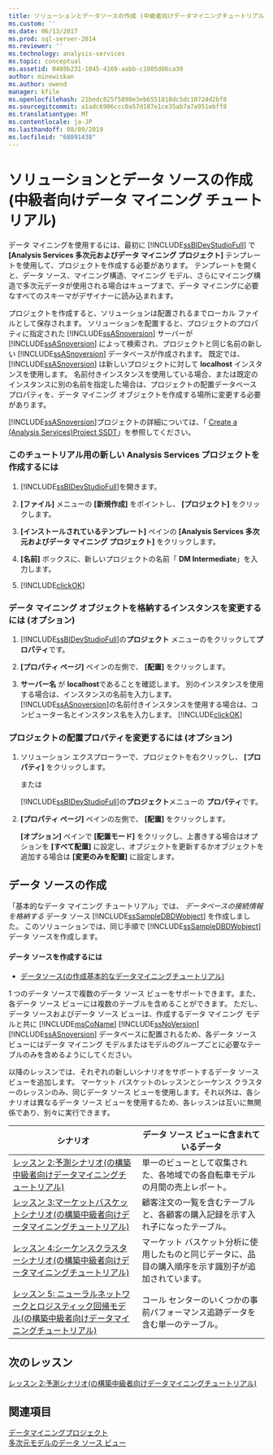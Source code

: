 ```yaml
---
title: ソリューションとデータソースの作成 (中級者向けデータマイニングチュートリアル) |Microsoft Docs
ms.custom: ''
ms.date: 06/13/2017
ms.prod: sql-server-2014
ms.reviewer: ''
ms.technology: analysis-services
ms.topic: conceptual
ms.assetid: 0488b231-1045-4169-aabb-c1005d86ca30
author: minewiskan
ms.author: owend
manager: kfile
ms.openlocfilehash: 21bedc825f5890e3eb6551818dc5dc10724d2bf8
ms.sourcegitcommit: a1adc6906ccc0a57d187e1ce35ab7a7a951ebff8
ms.translationtype: MT
ms.contentlocale: ja-JP
ms.lasthandoff: 08/09/2019
ms.locfileid: "68891438"
---
```

# <a name="creating-a-solution-and-data-source-intermediate-data-mining-tutorial"></a>ソリューションとデータ ソースの作成 (中級者向けデータ マイニング チュートリアル)
  データ マイニングを使用するには、最初に [!INCLUDE[ssBIDevStudioFull](../includes/ssbidevstudiofull-md.md)] で **[Analysis Services 多次元およびデータ マイニング プロジェクト]** テンプレートを使用して、プロジェクトを作成する必要があります。 テンプレートを開くと、データ ソース、マイニング構造、マイニング モデル、さらにマイニング構造で多次元データが使用される場合はキューブまで、データ マイニングに必要なすべてのスキーマがデザイナーに読み込まれます。  
  
 プロジェクトを作成すると、ソリューションは配置されるまでローカル ファイルとして保存されます。 ソリューションを配置すると、プロジェクトのプロパティに指定された [!INCLUDE[ssASnoversion](../includes/ssasnoversion-md.md)] サーバーが [!INCLUDE[ssASnoversion](../includes/ssasnoversion-md.md)] によって検索され、プロジェクトと同じ名前の新しい [!INCLUDE[ssASnoversion](../includes/ssasnoversion-md.md)] データベースが作成されます。 既定では、 [!INCLUDE[ssASnoversion](../includes/ssasnoversion-md.md)] は新しいプロジェクトに対して **localhost** インスタンスを使用します。 名前付きインスタンスを使用している場合、または既定のインスタンスに別の名前を指定した場合は、プロジェクトの配置データベース プロパティを、データ マイニング オブジェクトを作成する場所に変更する必要があります。  
  
 [!INCLUDE[ssASnoversion](../includes/ssasnoversion-md.md)]プロジェクトの詳細については、「 [Create a &#40;Analysis Services&#41;Project SSDT](https://docs.microsoft.com/analysis-services/multidimensional-models/create-an-analysis-services-project-ssdt)」を参照してください。  
  
### <a name="to-create-a-new-analysis-services-project-for-this-tutorial"></a>このチュートリアル用の新しい Analysis Services プロジェクトを作成するには  
  
1.  [!INCLUDE[ssBIDevStudioFull](../includes/ssbidevstudiofull-md.md)]を開きます。  
  
2.  **[ファイル]** メニューの **[新規作成]** をポイントし、 **[プロジェクト]** をクリックします。  
  
3.  **[インストールされているテンプレート]** ペインの **[Analysis Services 多次元およびデータ マイニング プロジェクト]** をクリックします。  
  
4.  **[名前]** ボックスに、新しいプロジェクトの名前「 **DM Intermediate**」を入力します。  
  
5.  [!INCLUDE[clickOK](../includes/clickok-md.md)]  
  
### <a name="to-change-the-instance-where-data-mining-objects-are-stored-optional"></a>データ マイニング オブジェクトを格納するインスタンスを変更するには (オプション)  
  
1.  [!INCLUDE[ssBIDevStudioFull](../includes/ssbidevstudiofull-md.md)]の**プロジェクト** メニューのをクリックして**プロパティ**です。  
  
2.  **[プロパティ ページ]** ペインの左側で、 **[配置]** をクリックします。  
  
3.  **サーバー名** が **localhost**であることを確認します。 別のインスタンスを使用する場合は、インスタンスの名前を入力します。 [!INCLUDE[ssASnoversion](../includes/ssasnoversion-md.md)]の名前付きインスタンスを使用する場合は、コンピューター名とインスタンス名を入力します。 [!INCLUDE[clickOK](../includes/clickok-md.md)]  
  
### <a name="to-change-the-deployment-properties-for-a-project-optional"></a>プロジェクトの配置プロパティを変更するには (オプション)  
  
1.  ソリューション エクスプローラーで、プロジェクトを右クリックし、 **[プロパティ]** をクリックします。  
  
     または  
  
     [!INCLUDE[ssBIDevStudioFull](../includes/ssbidevstudiofull-md.md)]の**プロジェクト**メニューの **プロパティ**です。  
  
2.  **[プロパティ ページ]** ペインの左側で、 **[配置]** をクリックします。  
  
     **[オプション]** ペインで **[配置モード]** をクリックし、上書きする場合はオプションを **[すべて配置]** に設定し、オブジェクトを更新するかオブジェクトを追加する場合は **[変更のみを配置]** に設定します。  
  
## <a name="creating-a-data-source"></a>データ ソースの作成  
 「基本的なデータ マイニング チュートリアル」では、 *データベースの接続情報を格納する* データ ソース [!INCLUDE[ssSampleDBDWobject](../includes/sssampledbdwobject-md.md)] を作成しました。 このソリューションでは、同じ手順で [!INCLUDE[ssSampleDBDWobject](../includes/sssampledbdwobject-md.md)] データ ソースを作成します。  
  
#### <a name="to-create-a-data-source"></a>データ ソースを作成するには  
  
-   [データソース&#40;の作成基本的なデータマイニングチュートリアル&#41;](../../2014/tutorials/creating-a-data-source-basic-data-mining-tutorial.md)  
  
 1 つのデータ ソースで複数のデータ ソース ビューをサポートできます。また、各データ ソース ビューには複数のテーブルを含めることができます。 ただし、データ ソースおよびデータ ソース ビューは、作成するデータ マイニング モデルと共に [!INCLUDE[msCoName](../includes/msconame-md.md)] [!INCLUDE[ssNoVersion](../includes/ssnoversion-md.md)] [!INCLUDE[ssASnoversion](../includes/ssasnoversion-md.md)] データベースに配置されるため、各データ ソース ビューにはデータ マイニング モデルまたはモデルのグループごとに必要なテーブルのみを含めるようにしてください。  
  
 以降のレッスンでは、それぞれの新しいシナリオをサポートするデータ ソース ビューを追加します。 マーケット バスケットのレッスンとシーケンス クラスターのレッスンのみ、同じデータ ソース ビューを使用します。それ以外は、各シナリオは異なるデータ ソース ビューを使用するため、各レッスンは互いに無関係であり、別々に実行できます。  
  
|シナリオ|データ ソース ビューに含まれているデータ|  
|--------------|-------------------------------------------|  
|[レッスン 2:予測シナリオ&#40;の構築中級者向けデータマイニングチュートリアル&#41;](../../2014/tutorials/lesson-2-building-a-forecasting-scenario-intermediate-data-mining-tutorial.md)|単一のビューとして収集された、各地域での各自転車モデルの月間の売上レポート。|  
|[レッスン 3:マーケットバスケットシナリオ&#40;の構築中級者向けデータマイニングチュートリアル&#41;](../../2014/tutorials/lesson-3-building-a-market-basket-scenario-intermediate-data-mining-tutorial.md)|顧客注文の一覧を含むテーブルと、各顧客の購入記録を示す入れ子になったテーブル。|  
|[レッスン 4:シーケンスクラスターシナリオ&#40;の構築中級者向けデータマイニングチュートリアル&#41;](../../2014/tutorials/lesson-4-build-sequence-clustering-scenario-intermediate-data-mining.md)|マーケット バスケット分析に使用したものと同じデータに、品目の購入順序を示す識別子が追加されています。|  
|[レッスン 5: ニューラルネットワークとロジスティック回帰モデル&#40;の構築中級者向けデータマイニングチュートリアル&#41;](../../2014/tutorials/lesson-5-build-models-intermediate-data-mining-tutorial.md)|コール センターのいくつかの事前パフォーマンス追跡データを含む単一のテーブル。|  
  
## <a name="next-lesson"></a>次のレッスン  
 [レッスン 2:予測シナリオ&#40;の構築中級者向けデータマイニングチュートリアル&#41;](../../2014/tutorials/lesson-2-building-a-forecasting-scenario-intermediate-data-mining-tutorial.md)  
  
## <a name="see-also"></a>関連項目  
 [データマイニングプロジェクト](../../2014/analysis-services/data-mining/data-mining-projects.md)   
 [多次元モデルのデータ ソース ビュー](https://docs.microsoft.com/analysis-services/multidimensional-models/data-source-views-in-multidimensional-models)  
  
  
